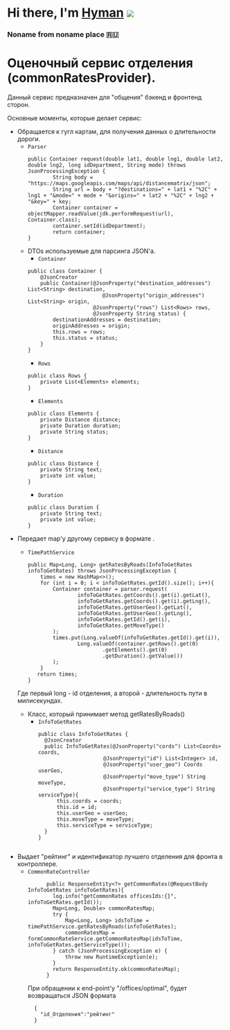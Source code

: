 # Hi there, I'm [Hyman](https://github.com/MrHyman213) ![](https://github.com/blackcater/blackcater/raw/main/images/Hi.gif) 
### Noname from noname place 🇷🇺

# Оценочный сервис отделения (commonRatesProvider). 
Данный сервис предназначен для "общения" бэкенд и фронтенд сторон.  

Основные моменты, которые  делает сервис: 
  - Обращается к гугл картам, для получения данных о длительности дороги.
      - `Parser`
        ```
        public Container request(double lat1, double lng1, double lat2, double lng2, long idDepartment, String mode) throws JsonProcessingException {
                String body = "https://maps.googleapis.com/maps/api/distancematrix/json";
                String url = body + "?destinations=" + lat1 + "%2C" + lng1 + "&mode=" + mode + "&origins=" + lat2 + "%2C" + lng2 + "&key=" + key;
                Container container = objectMapper.readValue(jdk.performRequest(url), Container.class);
                container.setId(idDepartment);
                return container;
        }
        ```
      - DTOs используемые для парсинга JSON'a.
          - `Container`
        ```
        public class Container {
            @JsonCreator
            public Container(@JsonProperty("destination_addresses") List<String> destination,
                                @JsonProperty("origin_addresses") List<String> origin,
                             @JsonProperty("rows") List<Rows> rows,
                             @JsonProperty String status) {
                destinationAddresses = destination;
                originAddresses = origin;
                this.rows = rows;
                this.status = status;
            }
        }
        ```
          - `Rows`
        ```
        public class Rows {
            private List<Elements> elements;
        }
        ```
        - `Elements`
        ```
        public class Elements {
            private Distance distance;
            private Duration duration;
            private String status;
        }  
        ```
        - `Distance`
        ```
        public class Distance {
            private String text;
            private int value;
        }
        ```
        - `Duration`
        ```
        public class Duration {
            private String text;
            private int value;
        }
        ```
  - Передает map'у другому сервису в формате <long-long>.
    - `TimePathService`
      ```
      public Map<Long, Long> getRatesByRoads(InfoToGetRates infoToGetRates) throws JsonProcessingException {
          times = new HashMap<>();
          for (int i = 0; i < infoToGetRates.getId().size(); i++){
              Container container = parser.request(
                      infoToGetRates.getCoords().get(i).getLat(),
                      infoToGetRates.getCoords().get(i).getLng(),
                      infoToGetRates.getUserGeo().getLat(),
                      infoToGetRates.getUserGeo().getLng(),
                      infoToGetRates.getId().get(i),
                      infoToGetRates.getMoveType()
              );
              times.put(Long.valueOf(infoToGetRates.getId().get(i)),
                      Long.valueOf(container.getRows().get(0)
                              .getElements().get(0)
                              .getDuration().getValue())
              );
          }
         return times;
      }
      ```
    Где первый long - id отделения, а второй - длительность пути в милисекундах.
    - Класс, который принимает метод getRatesByRoads()
      - `InfoToGetRates`
        ```
        public class InfoToGetRates {
          @JsonCreator
          public InfoToGetRates(@JsonProperty("cords") List<Coords> coords,
                             @JsonProperty("id") List<Integer> id,
                             @JsonProperty("user_geo") Coords userGeo,
                             @JsonProperty("move_type") String moveType,
                             @JsonProperty("service_type") String serviceType){
              this.coords = coords;
              this.id = id;
              this.userGeo = userGeo;
              this.moveType = moveType;
              this.serviceType = serviceType;
          }
        }
      ```
      
  - Выдает "рейтинг" и идентификатор лучшего отделения для фронта в контроллере.
    - `CommonRateController`
      ```
            public ResponseEntity<?> getCommonRates(@RequestBody InfoToGetRates infoToGetRates){
              log.info("getCommonRates officesIds:{}", infoToGetRates.getId());
              Map<Long, Double> commonRatesMap;
              try {
                  Map<Long, Long> idsToTime = timePathService.getRatesByRoads(infoToGetRates);
                  commonRatesMap = formCommonRateService.getCommonRatesMap(idsToTime, infoToGetRates.getServiceType());
              } catch (JsonProcessingException e) {
                  throw new RuntimeException(e);
              }
              return ResponseEntity.ok(commonRatesMap);
            }
      ```
      При обращении к end-point'у "/offices/optimal", будет возвращаться JSON формата
      ```
        {
          "id_Отделения":"рейтинг"
        }
      ```
